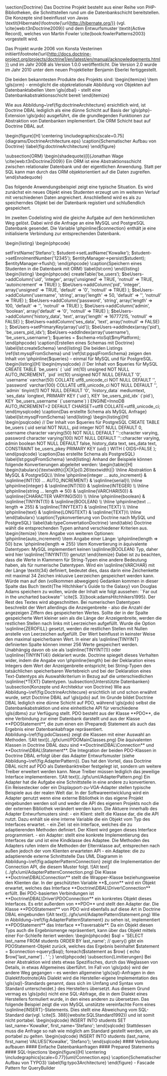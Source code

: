 \section{Doctrine}
Das Doctrine Projekt besteht aus einer Reihe von PHP-Bibliotheken, die Schnittstellen rund um die Datenbankschicht bereitstellen. Die Konzepte sind beeinflusst von Javas \textit{Hibernate}\footnote{\url{http://hibernate.org/}} (vgl. \cite{web:t3nDoctrine2009}) und dem Entwurfsmuster \textit{Active Record}, welches von Martin Fowler \cite{book:fowlerPatterns2003} vorgestellt wird.

Das Projekt wurde 2006 von Konsta Vesterinen initiiert\footnote{\url{http://docs.doctrine-project.org/projects/doctrine1/en/latest/en/manual/acknowledgements.html}} und im Jahr 2008 als Version 1.0.0 veröffentlicht. Die Version 2.0 wurde im Jahr 2010 unter dem neuen Projektleiter Benjamin Eberlei fertiggestellt.

Die beiden bekanntesten Produkte des Projekts sind:
\begin{itemize}
	\item \gls{orm} - ermöglicht die objekrelationale Abbildung von Objekten auf Datenbanktabellen
	\item \gls{dbal} - stellt eine Datenbankabstraktionsschicht bereit
\end{itemize}

Wie aus Abbildung~\ref{fig:doctrineArchitecture} ersichtlich wird, ist Doctrine DBAL lediglich als eine dünne Schicht auf Basis der \gls{php}-Extension \gls{pdo} ausgeführt, die die grundlegenden Funktionen zur Abstraktion von Datenbanken implementiert. Die ORM Schicht baut auf Doctrine DBAL auf.

\begin{figure}[H]
    \centering
    \includegraphics[scale=0.75]{diagrams/DoctrineArchitecture.eps}
    \caption{Schematischer Aufbau von Doctrine}
    \label{fig:doctrineArchitecture}
\end{figure}

\subsection{ORM}
\begin{shadequote}[l]{Jonathan Wage \cite{web:t3nDoctrine2009}}
	Ein ORM ist eine Abstraktionsschicht zwischen relationaler Datenbank und der eigentlichen Anwendung. Statt per SQL kann man durch das ORM objektorientiert auf die Daten zugreifen.
\end{shadequote}

Das folgende Anwendungsbeispiel zeigt eine typische Situation. Es wird zunächst ein neues Objekt eines Studenten erzeugt um im weiteren Verlauf mit verschiedenen Daten angreichert. Anschließend wird es als zu speicherndes Objekt bei der Datenbank registiert und schlußendlich gespeichert.

Im zweiten Codelisting wird die gleiche Aufgabe auf dem herkömmlichen Weg gelöst. Dabei wird die Anfrage an eine MySQL und PostgreSQL Datenbank gesendet. Die Variable \phpinline{$connection} enthält je eine initialisierte Verbindung zur entsprechenden Datenbank.

\begin{listing}
\begin{phpcode}
<?php

$student = new Student();
$student->setFirstName('Stefano');
$student->setLastName('Kowalke');
$student->setEnrolmentNumber('12345');
$entityManager->persist($student);
$entityManager->flush();
\end{phpcode}
\caption{Speichern eines Studenten in die Datenbank mit ORM}
\label{lst:orm}
\end{listing}

\begin{listing}
\begin{phpcode}
<?php

$sql =
    'INSERT INTO students ('first_name', 'last_name', 'enrolment_number')
    VALUES ('Stefano', 'Kowalke', '12345');

// MySQLi
$result = mysqli_query($connection, $sql);

// PostgreSQL
$result = pg_query($connection, $sql);

\end{phpcode}
\caption{Speichern eines Studenten in die Datenbank ohne ORM}
\label{lst:withoutOrm}
\end{listing}

Der Code in Listing~\ref{lst:orm} gibt keinen Rückschluss auf die darunterliegende Datenbank. Die Daten des Studenten könnten in eine CSV-Datei, einer MySQL oder Postgres Datenbank gespeichert worden sein. Hingegen wurden in Listing~\ref{lst:withoutOrm} zwei verschiedene Methoden genutzt, um die Daten in eine MySQL und Postgres Datenbank zu schreiben. Die Speicherung in eine Textdatei wurde dabei nicht berücksichtigt.

Doctrine ORM ist für die Umwandlung des \phpinline{$student}-Objekt in eine \gls{sql}-Abfrage zuständig. Die erzeugte Abfrage ist mit der aus Codebeispiel~\ref{lst:withoutOrm} vergleichbar. Die Konvertierung der Anfrage in die verschiedenen \gls{sql}-Dialekte\footnote{Als \gls{sql} Dialekt wird ein vom \gls{sql}-Standard abweichender Hersteller-spezifischer Sprachumfang bezeichnet. Ein Dialekt ist in der Regel kompatibel mit dem Standard und erweitert ihn um eigene Sprachkonstrukte.} erfolgt durch Doctrine DBAL.

\subsection{DBAL}
Doctrine konvertiert das Schema anhand von sehr unterschiedlichen Merkmalen in das \gls{sql} der jeweilgen \gls{dbms}, die zum Verständnis einen etwas tieferen Einstieg in die Eigenheiten der \gls{dbms} erfordern. Da dies den Umfang der Arbeit überschreitet, wurden markante Beispiele gewählt, die den Sachverhalt verdeutlichen.

Datenbankschemas werden in Doctrine von der Klasse \phpinline{Schema} repräsentiert. Im Beispiel wird zunächst eine Instanz dieser Klasse erstellt und anschließend wird eine neue Tabelle und mehrere Tabellenspalten mit unterschiedlichen Datentypen angelegt. In Zeile 24 wird das Schema in eine \gls{sql}-Abfrage übersetzt. Davor existiert es lediglich als PHP-Objekt bis zum Ende der Laufzeit des Scripts.

Die Variable \phpinline{$myPlatform} enthält die Information über das aktuelle benutzte \gls{dbms}.

\begin{listing}[H]
\begin{phpcode}
<?php

$schema = new \Doctrine\DBAL\Schema\Schema();
$beUsers = $schema->createTable('be_users‘);
$beUsers->addColumn('uid', 'integer',
  array('unsigned' => TRUE, 'notnull' => TRUE, 'autoincrement' => TRUE)
);
$beUsers->addColumn('pid', 'integer',
  array('unsigned' => TRUE, 'default' => '0', 'notnull' => TRUE)
);
$beUsers->addColumn('username', 'string',
  array('length' => 50, 'default' => '', 'notnull' => TRUE)
);
$beUsers->addColumn('password', 'string',
  array('length' => 100, 'default' => '', 'notnull' => TRUE)
);
$beUsers->addColumn('admin', 'boolean',
  array('default' => '0', 'notnull' => TRUE)
);
$beUsers->addColumn('history_data', 'text',
  array('length' => 16777215, 'notnull' => FALSE)
);
$beUsers->addColumn('ses_data', 'text',
  array('notnull' => FALSE)
);
$beUsers->setPrimaryKey(array('uid'));
$beUsers->addIndex(array('pid'), 'be_users_pid_idx');
$beUsers->addIndex(array('username'), 'be_users_username');

$queries = $schema->toSql($myPlatform);
\end{phpcode}
\caption{Erstellen eines Schemas mit Doctrine}
\label{lst:createSchema}
\end{listing}

Die beiden Listings \ref{lst:mysqlFromSchema} und \ref{lst:pgsqlFromSchema} zeigen den Inhalt von \phpinline{$queries} – einmal für MySQL und für PostgreSQL.

\begin{listing}[H]
\begin{mysqlcode}
// Der Inhalt von $queries für MySQL
CREATE TABLE `be_users` (
	`uid` int(10) unsigned NOT NULL AUTO_INCREMENT,
	`pid` int(10) unsigned NOT NULL DEFAULT '0',
	`username` varchar(50) COLLATE utf8_unicode_ci NOT NULL DEFAULT '',
	`password` varchar(100) COLLATE utf8_unicode_ci NOT NULL DEFAULT '',
	`admin` tinyint(1) NOT NULL DEFAULT '0',
	`history_data` mediumtext,
	`ses_data` longtext,
	PRIMARY KEY (`uid`),
	KEY `be_users_pid_idx` (`pid`),
	KEY `be_users_username` (`username`)
) ENGINE=InnoDB AUTO_INCREMENT=2 DEFAULT CHARSET=utf8 COLLATE=utf8_unicode_ci;
\end{mysqlcode}
\caption{Das erstellte Schema als MySQL Anfrage}
\label{lst:mysqlFromSchema}
\end{listing}

\begin{listing}[H]
\begin{psqlcode}
// Der Inhalt von $queries für PostgreSQL
CREATE TABLE be_users (
	uid serial NOT NULL,
	pid integer NOT NULL DEFAULT 0,
	username character varying(50) NOT NULL DEFAULT ''::character varying,
	password character varying(100) NOT NULL DEFAULT ''::character varying,
	admin boolean NOT NULL DEFAULT false,
	history_data text,
	ses_data text,
	CONSTRAINT be_users_pkey PRIMARY KEY (uid)
) WITH (
	OIDS=FALSE
);
\end{psqlcode}
\caption{Das erstellte Schema als PostgreSQL}
\label{lst:pgsqlFromSchema}
\end{listing}

Anhand der Beispiele können folgende Konvertierungen abgeleitet werden:

\begin{table}[H]
	\begin{tabularx}{\textwidth}{|X|X|p{0.26\textwidth}|}
		\hline
		Abstraktion                             & MySQL                                  & PostgreSQL\\ \hline
		\phpinline{integer ... auto_increment}  & \sqlinline{INT(10) ... AUTO_INCREMENT} & \sqlinline{serial}\\ \hline
		\phpinline{integer}                     & \sqlinline{INT(10)}                    & \sqlinline{INTEGER} \\ \hline
		\phpinline{string ... length => 50}     & \sqlinline{VARCHAR(50)}                & \sqlinline{CHARACTER VARYING(50)} \\ \hline
		\phpinline{boolean}                     & \sqlinline{TINYINT(1)}                 & \sqlinline{BOOLEAN} \\ \hline
		\phpinline{text ... length => 255}      & \sqlinline{TINYTEXT}                   & \sqlinline{TEXT} \\ \hline
		\phpinline{text}                        & \sqlinline{LONGTEXT}                   & \sqlinline{TEXT}\\ \hline
	\end{tabularx}
	\caption{Typkonvertierung von Doctrine nach MySQL und PostgreSQL}
	\label{tab:typeConvertationDoctrine}
\end{table}

Doctrine wählt die entsprechenden Typen anhand verschiedener Kriterien aus.

\begin{itemize}
	\item Angabe von weiteren Optionen: \phpinline{auto_increment}
	\item Angabe einer Länge: \phpinline{length => 50} bzw. \phpinline{length => 255}
	\item Konvertierung in äquivalente Datentypen: MySQL implementiert keinen \sqlinline{BOOLEAN} Typ, daher wird hier \sqlinline{TINYINT(1)} genutzt
\end{itemize}

Dabei ist zu beachten, dass die Werte in Klammern für String-Typen eine andere Bedeutung haben, als für numerische Datentypen. Wird ein \sqlinline{VARCHAR} mit der Länge \textit{34} definiert, bedeutet dies, dass darin eine Zeichenkette mit maximal 34 Zeichen inklusive Leerzeichen gespeichert werden kann. Würde man auf den (vollkommen abwegigen) Gedanken kommen in dieser Spalte das Buch \textit{The Hitchhiker's Guide to the Galaxy} von Douglas Adams speichern zu wollen, würde der Inhalt wie folgt aussehen: ``Far out in the uncharted backwate'' \cite[S. 3]{book:adamsHitchhikers1995}. Der Rest des Textes wird abgeschnitten.

Bei numerischen Datentypen beschreibt der Wert allerdings die Anzeigenbreite - also die Anzahl der angezeigen Ziffern des gespeicherten Wertes. Sollte der in der Spalte gespeicherte Wert kleiner sein als die Länge der Anzeigenbreite, werden die restlichen Stellen nach links mit Leerzeichen aufgefüllt. Wurde die Option \sqlinline{ZEROFILL} gesetzt, werden die restlichen Stellen mit Nullen anstelle von Leerzeichen aufgefüllt. Der Wert beinflusst in keinster Weise den maximal speicherbaren Wert. In einer als \sqlinline{TINYINT} definierten Spalte können immer 256 Werte gespeichert werden. Unabhängig davon ob sie als \sqlinline{TINYINT(1)} oder \sqlinline{TINYINT(4)} deklariert wurde.

Doctrine spiegelt dieses Verhalten wider, indem die Angabe von \phpinline{length} bei der Deklaration eines Integers dem Wert der Anzeigenbreite entspricht; bei String-Typen den tatsächlichen speicherbaren Wertebreich und bei der Deklaration eines Text-Datentyps als Auswahlkriterium in Bezug auf die unterschiedlichen \sqlinline{*TEXT} Datentypen.

\subsection{Unterstützte Datenbanken}

\subsection{Konzepte und Architektur von Doctrine}

Wie aus Abbildung~\ref{fig:DoctrineArchitecure} ersichtlich ist und schon erwähnt wurde, setzt Doctrine DBAL auf \gls{pdo} auf. Im Grunde bildet Doctrine DBAL lediglich eine dünne Schicht auf PDO, während \gls{pdo} selbst die Datenbankabstraktion und eine einheitliche API für verschiedene \gls{dbms} zur Verfügung stellt. 

PDO besteht aus der Klasse **PDO**, die eine Verbindung zur einer Datenbank darstellt und aus der Klasse **PDOStatement**, die zum einen ein (Prepared) Statement als auch das Ergebnis einer Datenbankabfrage repräsentiert. Abbildung~\ref{fig:pdoClasses} zeigt die Klassen mit einer Auswahl an Methoden.

![Alt text](../gfx/uml/PDOMainClasses.png)

Die äquivalenten Klassen in Doctrine DBAL dazu sind **Doctrine\DBAL\Connection** und **Doctrine\DBAL\Statement**.

Die Integration der beiden PDO-Klassen in Doctrine DBAL erfolgt über das Adapter Entwurfsmuster (siehe Abbildung~\ref{fig:AdapterPattern}). Das hat den Vorteil, dass Doctrine DBAL nicht auf PDO als Datenbanktreiber festgelegt ist, sondern um weitere Treiber erweitert werden kann. Neue Treiber müssen lediglich das jeweilige Interface implementieren.

![Alt text](../gfx/uml/AdapterPattern.png)

Ein Adapter hat die Aufgabe eine Schnittstelle in eine andere zu konvertieren. Ein Reisestecker oder ein Displayport-zu-VGA-Adapter stellen typische Beispiele aus der realen Welt dar.

In der Softwareentwicklung wird ein Adapter genutzt wenn eine externe Bibliothek in das eigene Projekt eingebunden werden soll und weder die API des eigenen Projekts noch die der externen Bibliothek verändert werden kann. 

Die Aktuere innerhalb des Adapter Entwurfsmusters sind:

- ein Klient: stellt die Klasse dar, die die API nutzt. Dazu enhält sie eine interne Variable die ein Objekt vom Typ des Interfaces erwartet.
- ein Ziel: ist ein Interface, welches die zu adaptierenden Methoden definiert. Der Klient wird gegen dieses Interface programmiert.
- ein Adapter: stellt eine konkrete Implementierung des Interfaces dar und ist eine Kindklasse des Adaptee. Die Methoden des Adapters rufen intern die Methoden der Elternklasse auf, entsprechen nach außen jedoch der vom Klienten erwarteten API 
- ein Adaptee: die zu adaptierende externe Schnittstelle


Das UML Diagramm in Abbildung~\ref{fig:adapterPatternConnection} zeigt die Implementation der Connection API, die diesem Muster folgt.

![Alt text](../gfx/uml/AdapterPatternConnection.png)

Die Klasse **Doctrine\DBAL\Connection** stellt die Wrapper-Klasse beziehungsweise den Klienten dar. In der geschützten Variable **$_conn** wird ein Objekt erwartet, welches das Interface **Doctrine\DBAL\Driver\Connection** erfüllt. Bei PDO-basierten Verbindungen ist **Doctrine\DBAL\Driver\PDOConnection** ein konkretes Objekt dieses Interfaces. Es erbt außerdem von **PDO** und stellt den Adapter dar.

Die Klasse **PDOStatement** von PDO wird ebenfalls auf diese Art in Doctrine DBAL eingebunden

![Alt text](../gfx/uml/AdapterPatternStatement.png)


Wie in Abbildung~\ref{fig:AdapterPatternStatement} zu sehen ist, implementiert **PDOStatement** das Interface **Traversable**. Da ein Objekt diesen Typs auch die Ergebnismenge repräsentiert, kann über das Objekt mittels einer For-Schleife iteriert werden:

\begin{phpcode}
$sql = 'SELECT last_name FROM students ORDER BY last_name';

// query() gibt ein PDOStatement-Objekt zurück, welches das Ergebnis beinhaltet
$statement = $connection->query($sql);

foreach($statement as $row) {
  echo $row['last_name'] . ' ';
}
\end{phpcode}

\subsection{Limitierungen}
Bei einer Abstraktion wird stets etwas Spezifisches, durch das Weglassen von Details, in etwas Allgemeines überführt. Im Fall von \gls{pdo} wird der andere Weg gegangen – es werden allgemeine \gls{sql}-Anfragen in den Dialekt\footnote{Als Dialekt wird die Hersteller-eigene Implementation des \gls{sql}-Standards genannt, dass sich im Umfang und Syntax vom Standard unterscheidet.} des Herstellers übersetzt.

Aus diesem Grund vermag es \gls{pdo} nicht eine SQL-Abfrage, die in dem Dialekt eines Herstellers formuliert wurde, in den eines anderen zu übersetzen. 

Das folgende Beispiel zeigt die von MySQL unstützte vereinfachte Form eines \sqlinline{INSERT}-Statements. Dies stellt eine Abweichung vom SQL-Standard dar(vgl. \cite[S. 388]{website:SQLStandard1992}) und ist somit nicht portabel. 

\begin{sqlcode}
INSERT INTO students SET last_name='Kowalke', first_name='Stefano';
\end{sqlcode}

Stattdessen muss die Anfrage so nah wie möglich am Standard gestellt werden, um als portabel zu gelten.

\begin{sqlcode}
INSERT INTO students (last_name, first_name) VALUES('Kowalke', 'Stefano');
\end{sqlcode}

#### Verbindung aufbauen

#### Einfache Datenbankanfragen

#### Prepared Statements

#### SQL-Injections


\begin{figure}[H]
	\centering
	\includegraphics[scale=0.77]{uml/Connection.eps}
	\caption{Schematischer Aufbau von TYPO3}
	\label{fig:typo3Architecture}
\end{figure}

- Fascade Pattern for QueryBuilder